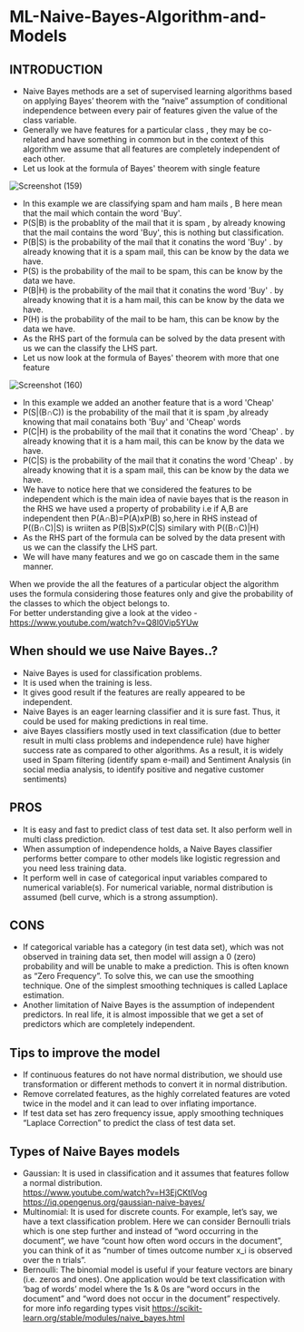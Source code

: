 # ML-Naive-Bayes-Algorithm-and-Models

## INTRODUCTION
- Naive Bayes methods are a set of supervised learning algorithms based on applying Bayes’ theorem with the “naive” assumption of conditional independence between every pair of features given the value of the class variable.
- Generally we have features for a particular class , they may be co-related and have something in common but in the context of this  algorithm we assume that all features are completely independent of each other.
- Let us look at the formula of Bayes' theorem with single feature

![Screenshot (159)](https://user-images.githubusercontent.com/72094895/124888810-13ac3800-dff4-11eb-90b2-e2aa3cdc4693.png)
- In this example we are classifying spam and ham mails , B here mean that the mail which contain the word 'Buy'.
- P(S|B) is the probablity of the mail that it is spam , by already knowing that the mail contains the word 'Buy', this is nothing but classification.
- P(B|S) is the probability of the mail that it conatins the word 'Buy' . by already knowing that it is a spam mail, this can be know by the data we have.
- P(S) is the probability of the mail to be spam, this can be know by the data we have.
- P(B|H) is the probability of the mail that it conatins the word 'Buy' . by already knowing that it is a ham mail, this can be know by the data we have.
- P(H) is the probability of the mail to be ham, this can be know by the data we have.
- As the RHS part of the formula can be solved by the data present with us we can the classify the LHS part.
- Let us now look at the formula of Bayes' theorem with more that one feature

![Screenshot (160)](https://user-images.githubusercontent.com/72094895/124890822-0c862980-dff6-11eb-8f90-0d12ad88a19e.png)
- In this example we added an another feature that is a word 'Cheap'
- P(S|(B∩C)) is the probability of the mail that it is spam ,by already knowing that mail conatains both 'Buy' and 'Cheap' words
- P(C|H) is the probability of the mail that it conatins the word 'Cheap' . by already knowing that it is a ham mail, this can be know by the data we have.
- P(C|S) is the probability of the mail that it conatins the word 'Cheap' . by already knowing that it is a spam mail, this can be know by the data we have.
- We have to notice here that we considered the features to be independent which is the main idea of navie bayes that is the reason in the RHS we have used a property of probability i.e if A,B are independent then P(A∩B)=P(A)xP(B) so,here in RHS instead of P((B∩C)|S) is wriiten as P(B|S)xP(C|S) similary with P((B∩C)|H)
- As the RHS part of the formula can be solved by the data present with us we can the classify the LHS part.
- We will have many features and we go on cascade them in the same manner.

When we provide the all the features  of a particular object the algorithm uses the formula considering those features only and give the probability of the classes to which the object belongs to.\
For better understanding give a look at the video - https://www.youtube.com/watch?v=Q8l0Vip5YUw

## When should we use Naive Bayes..?
- Naive Bayes is used for classification problems.
- It is used when the training is less.
- It gives good result if the features are really appeared to be independent.
- Naive Bayes is an eager learning classifier and it is sure fast. Thus, it could be used for making predictions in real time.
- aive Bayes classifiers mostly used in text classification (due to better result in multi class problems and independence rule) have higher success rate as compared to other algorithms. As a result, it is widely used in Spam filtering (identify spam e-mail) and Sentiment Analysis (in social media analysis, to identify positive and negative customer sentiments)

## PROS
- It is easy and fast to predict class of test data set. It also perform well in multi class prediction.
- When assumption of independence holds, a Naive Bayes classifier performs better compare to other models like logistic regression and you need less training data.
- It perform well in case of categorical input variables compared to numerical variable(s). For numerical variable, normal distribution is assumed (bell curve, which is a strong assumption).

## CONS
- If categorical variable has a category (in test data set), which was not observed in training data set, then model will assign a 0 (zero) probability and will be unable to make a prediction. This is often known as “Zero Frequency”. To solve this, we can use the smoothing technique. One of the simplest smoothing techniques is called Laplace estimation.
- Another limitation of Naive Bayes is the assumption of independent predictors. In real life, it is almost impossible that we get a set of predictors which are completely independent.

## Tips to improve the model
- If continuous features do not have normal distribution, we should use transformation or different methods to convert it in normal distribution.
- Remove correlated features, as the highly correlated features are voted twice in the model and it can lead to over inflating importance.
- If test data set has zero frequency issue, apply smoothing techniques “Laplace Correction” to predict the class of test data set.

## Types of Naive Bayes models
- Gaussian: It is used in classification and it assumes that features follow a normal distribution.\
  https://www.youtube.com/watch?v=H3EjCKtlVog \
  https://iq.opengenus.org/gaussian-naive-bayes/
- Multinomial: It is used for discrete counts. For example, let’s say,  we have a text classification problem. Here we can consider Bernoulli trials which is one step further and instead of “word occurring in the document”, we have “count how often word occurs in the document”, you can think of it as “number of times outcome number x_i is observed over the n trials”.
- Bernoulli: The binomial model is useful if your feature vectors are binary (i.e. zeros and ones). One application would be text classification with ‘bag of words’ model where the 1s & 0s are “word occurs in the document” and “word does not occur in the document” respectively.\
for more info regarding types visit https://scikit-learn.org/stable/modules/naive_bayes.html


